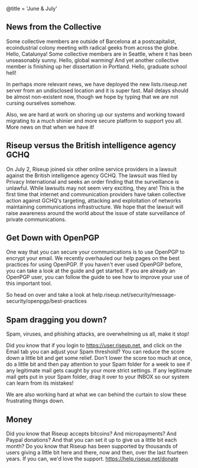 @title = 'June & July'

## News from the Collective

Some collective members are outside of Barcelona at a postcapitalist, ecoindustrial colony meeting with radical geeks from across the globe. Hello, Catalunya! Some collective members are in Seattle, where it has been unseasonably sunny. Hello, global warming! And yet another collective member is finishing up her dissertation in Portland. Hello, graduate school hell!

In perhaps more relevant news, we have deployed the new lists.riseup.net server from an undisclosed location and it is super fast. Mail delays should be almost non-existent now, though we hope by typing that we are not cursing ourselves somehow.

Also, we are hard at work on shoring up our systems and working toward migrating to a much shinier and more secure platform to support you all. More news on that when we have it!


## Riseup versus the British intelligence agency GCHQ

On July 2, Riseup joined six other online service providers in a lawsuit against the British intelligence agency GCHQ. The lawsuit was filed by Privacy International and seeks an order finding that the surveillance is unlawful. While lawsuits may not seem very exciting, they are! This is the first time that internet and communication providers have taken collective action against GCHQ's targeting, attacking and exploitation of networks maintaining communications infrastructure. We hope that the lawsuit will raise awareness around the world about the issue of state surveillance of private communications.


## Get Down with OpenPGP

One way that you can secure your communications is to use OpenPGP to encrypt your email. We recently overhauled our help pages on the best practices for using OpenPGP. If you haven't ever used OpenPGP before, you can take a look at the guide and get started. If you are already an OpenPGP user, you can follow the guide to see how to improve your use of this important tool.

So head on over and take a look at help.riseup.net/security/message-security/openpgp/best-practices


## Spam dragging you down?

Spam, viruses, and phishing attacks, are overwhelming us all, make it stop!

Did you know that if you login to https://user.riseup.net, and click on the Email tab you can adjust your Spam threshold? You can reduce the score down a little bit and get some relief. Don't lower the score too much at once, do a little bit and then pay attention to your Spam folder for a week to see if any legitimate mail gets caught by your more strict settings. If any legitimate mail gets put in your Spam folder, drag it over to your INBOX so our system can learn from its mistakes!

We are also working hard at what we can behind the curtain to slow these frustrating things down.


## Money

Did you know that Riseup accepts bitcoins? And micropayments? And Paypal donations? And that you can set it up to give us a little bit each month? Do you know that Riseup has been supported by thousands of users giving a little bit here and there, now and then, over the last fourteen years. If you can, we'd love the support. https://help.riseup.net/donate
